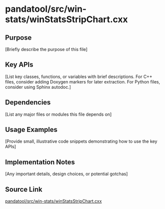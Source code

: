# pandatool/src/win-stats/winStatsStripChart.cxx

## Purpose
[Briefly describe the purpose of this file]

## Key APIs
[List key classes, functions, or variables with brief descriptions.
For C++ files, consider adding Doxygen markers for later extraction.
For Python files, consider using Sphinx autodoc.]

## Dependencies
[List any major files or modules this file depends on]

## Usage Examples
[Provide small, illustrative code snippets demonstrating how to use the key APIs]

## Implementation Notes
[Any important details, design choices, or potential gotchas]

## Source Link
[pandatool/src/win-stats/winStatsStripChart.cxx](link_to_source_repository/pandatool/src/win-stats/winStatsStripChart.cxx)
